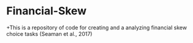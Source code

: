 # Financial-Skew
+This is a repository of code for creating and a analyzing financial skew choice tasks (Seaman et al., 2017)
